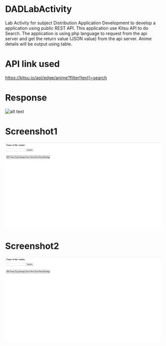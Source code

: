 # DADLabActivity
Lab Activity for subject Distribution Application Development to develop a application using public REST API. This application use Kitsu API to do Search. The application is using php language to request from the api server and get the return value (JSON value) from the api server. Anime details will be output using table.

# API link used
https://kitsu.io/api/edge/anime?filter[text]=search

# Response
![alt text](https://kitsu.io/api/edge/anime?filter[text]=naruto)

# Screenshot1 
![alt text](https://github.com/Colazhai/DADLabActivity/blob/master/Screenshot1.png)

# Screenshot2
![alt text](https://github.com/Colazhai/DADLabActivity/blob/master/Screenshot1.png)
